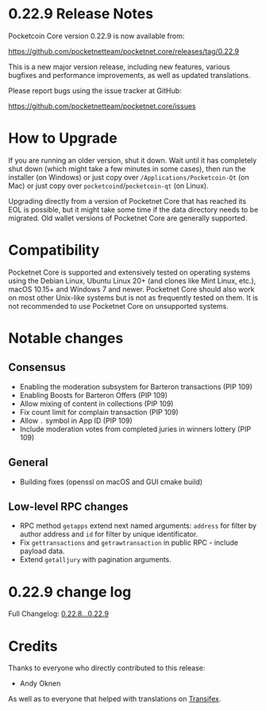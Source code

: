 0.22.9 Release Notes
====================

Pocketcoin Core version 0.22.9 is now available from:

  <https://github.com/pocketnetteam/pocketnet.core/releases/tag/0.22.9>

This is a new major version release, including new features, various bugfixes
and performance improvements, as well as updated translations.

Please report bugs using the issue tracker at GitHub:

  <https://github.com/pocketnetteam/pocketnet.core/issues>

How to Upgrade
==============

If you are running an older version, shut it down. Wait until it has completely
shut down (which might take a few minutes in some cases), then run the
installer (on Windows) or just copy over `/Applications/Pocketcoin-Qt` (on Mac)
or just copy over `pocketcoind`/`pocketcoin-qt` (on Linux).

Upgrading directly from a version of Pocketnet Core that has reached its EOL is
possible, but it might take some time if the data directory needs to be migrated. Old
wallet versions of Pocketnet Core are generally supported.

Compatibility
=============

Pocketnet Core is supported and extensively tested on operating systems
using the Debian Linux, Ubuntu Linux 20+ (and clones like Mint Linux, etc.), macOS 10.15+ and
Windows 7 and newer. Pocketnet Core should also work on most other Unix-like systems but
is not as frequently tested on them. It is not recommended to use Pocketnet Core on
unsupported systems.

Notable changes
===============

Consensus
---------
- Enabling the moderation subsystem for Barteron transactions (PIP 109)
- Enabling Boosts for Barteron Offers (PIP 109)
- Allow mixing of content in collections (PIP 109)
- Fix count limit for complain transaction (PIP 109)
- Allow `.` symbol in App ID (PIP 109)
- Include moderation votes from completed juries in winners lottery (PIP 109)

General
-------
- Building fixes (openssl on macOS and GUI cmake build)


Low-level RPC changes
---------------------
- RPC method `getapps` extend next named arguments: `address` for filter by author address and `id` for filter by unique identificator.
- Fix `gettransactions` and `getrawtransaction` in public RPC - include payload data.
- Extend `getalljury` with pagination arguments.


0.22.9 change log
=================
Full Changelog: [0.22.8...0.22.9](https://github.com/pocketnetteam/pocketnet.core/compare/0.22.8...0.22.9)

Credits
=======

Thanks to everyone who directly contributed to this release:

- Andy Oknen

As well as to everyone that helped with translations on [Transifex](https://www.transifex.com/pocketnetteam/pocketnet-core/).